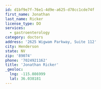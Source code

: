 ```yaml
---
id: d1bf9e7f-76e1-4d9e-a625-d78cc1cde74f
first_name: Jonathan
last_name: Ricker
license_type: DO
services:
  - gastroenterology
category: doctors
address: '2625 Wigwam Parkway, Suite 112'
city: Henderson
state: NV
zip: '89074'
phone: '7024921162'
title: 'Jonathan Ricker'
_geoloc:
  lng: -115.086999
  lat: 36.038181
---
```

